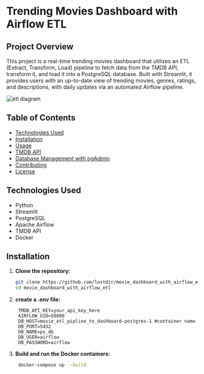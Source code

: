 # Trending Movies Dashboard with Airflow ETL

## Project Overview

This project is a real-time trending movies dashboard that utilizes an ETL (Extract, Transform, Load) pipeline to fetch data from the TMDB API, transform it, and load it into a PostgreSQL database. Built with Streamlit, it provides users with an up-to-date view of trending movies, genres, ratings, and descriptions, with daily updates via an automated Airflow pipeline.

![etl diagram](https://github.com/user-attachments/assets/53779783-cdef-4e92-9e4a-c00fd619a304)



## Table of Contents

- [Technologies Used](#technologies-used)
- [Installation](#installation)
- [Usage](#usage)
- [TMDB API](#tmdb-api)
- [Database Management with pgAdmin](#database-management-with-pgadmin)
- [Contributing](#contributing)
- [License](#license)

## Technologies Used

- Python
- Streamlit
- PostgreSQL
- Apache Airflow
- TMDB API
- Docker

## Installation

1. **Clone the repository:**

   ```bash
   git clone https://github.com/lostdir/movie_dashboard_with_airflow_etl.git
   cd movie_dashboard_with_airflow_etl
2. **create a .env file:**
   ```plaintext
    TMDB_API_KEY=your_api_key_here
    AIRFLOW_UID=50000
    DB_HOST=movie_etl_pipline_to_dashboard-postgres-1 #container name 
    DB_PORT=5432
    DB_NAME=ps_db
    DB_USER=airflow
    DB_PASSWORD=airflow
3. **Build and run the Docker containers:**
   ```bash
    docker-compose up --build

